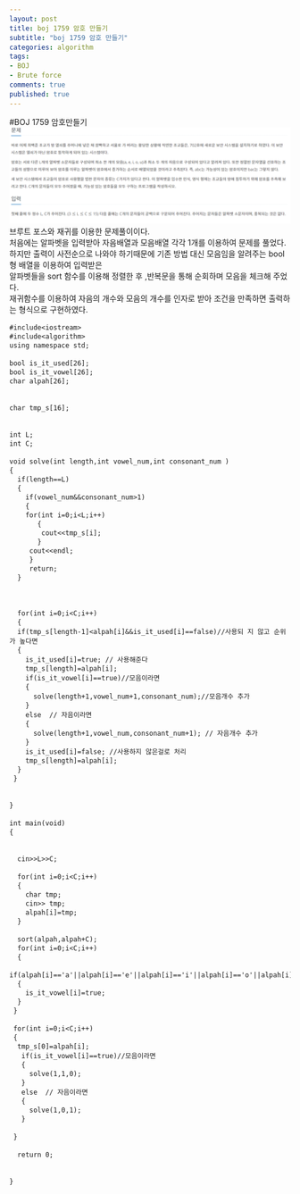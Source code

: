 ```yaml
---
layout: post
title: boj 1759 암호 만들기
subtitle: "boj 1759 암호 만들기"
categories: algorithm
tags:
- BOJ
- Brute force
comments: true
published: true
---
```

#BOJ 1759 암호만들기
![boj1759](/assets/boj1759.png)
브루트 포스와 재귀를 이용한 문제풀이이다.  
처음에는 알파벳을 입력받아 자음배열과 모음배열 각각 1개를 이용하여 문제를 풀었다.  
하지만 출력이 사전순으로 나와야 하기때문에 기존 방법 대신 모음임을 알려주는 bool 형 배열을 이용하여 입력받은  
알파벳들을 sort 함수를 이용해 정렬한 후 ,반복문을 통해 순회하며 모음을 체크해 주었다.  
 재귀함수를 이용하여 자음의 개수와 모음의 개수를 인자로 받아 조건을 만족하면 출력하는 형식으로 구현하였다.  

    #include<iostream>
    #include<algorithm>
    using namespace std;

    bool is_it_used[26];
    bool is_it_vowel[26];
    char alpah[26];


    char tmp_s[16];


    int L;
    int C;

    void solve(int length,int vowel_num,int consonant_num )
    {
      if(length==L)
      {
        if(vowel_num&&consonant_num>1)
        {
        for(int i=0;i<L;i++)
           {
            cout<<tmp_s[i];
           }
         cout<<endl;
         }
         return;
      }



      for(int i=0;i<C;i++)
      {
      if(tmp_s[length-1]<alpah[i]&&is_it_used[i]==false)//사용되 지 않고 순위가 높다면
      {
        is_it_used[i]=true; // 사용해준다
        tmp_s[length]=alpah[i];
        if(is_it_vowel[i]==true)//모음이라면
        {
          solve(length+1,vowel_num+1,consonant_num);//모음개수 추가
        }
        else  // 자음이라면
        {
          solve(length+1,vowel_num,consonant_num+1); // 자음개수 추가
        }
        is_it_used[i]=false; //사용하지 않은걸로 처리
        tmp_s[length]=alpah[i];
      }
     }


    }

    int main(void)
    {


      cin>>L>>C;

      for(int i=0;i<C;i++)
      {
        char tmp;
        cin>> tmp;
        alpah[i]=tmp;
      }

      sort(alpah,alpah+C);
      for(int i=0;i<C;i++)
      {
      if(alpah[i]=='a'||alpah[i]=='e'||alpah[i]=='i'||alpah[i]=='o'||alpah[i]=='u')
      {
        is_it_vowel[i]=true;
      }
     }

     for(int i=0;i<C;i++)
     {
      tmp_s[0]=alpah[i];
       if(is_it_vowel[i]==true)//모음이라면
       {
         solve(1,1,0);
       }
       else  // 자음이라면
       {
         solve(1,0,1);
       }

     }

      return 0;


    }
